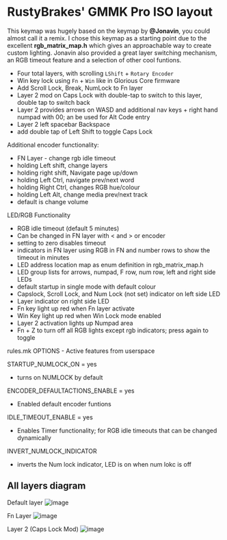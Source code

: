 # RustyBrakes' GMMK Pro ISO layout

This keymap was hugely based on the keymap by **@Jonavin**, you could almost call it a remix. I chose this keymap as a starting point due to the excellent **rgb_matrix_map.h** which gives an approachable way to create custom lighting. Jonavin also provided a great layer switching mechanism, an RGB timeout feature and a selection of other cool funtions.

- Four total layers, with scrolling `LShift` + `Rotary Encoder`
- Win key lock using `Fn` + `Win` like in Glorious Core firmware
- Add Scroll Lock, Break, NumLock to Fn layer
- Layer 2 mod on Caps Lock with double-tap to switch to this layer, double tap to switch back
- Layer 2 provides arrows on WASD and additional nav keys + right hand numpad with 00; an be used for Alt Code entry
- Layer 2 left spacebar Backspace
- add double tap of Left Shift to toggle Caps Lock

Additional encoder functionality:
- FN Layer - change rgb idle timeout
- holding Left shift, change layers
- holding right shift, Navigate page up/down
- holding Left Ctrl, navigate prev/next word
- holding Right Ctrl, changes RGB hue/colour
- holding Left Alt, change media prev/next track
- default is change volume

LED/RGB Functionality
- RGB idle timeout (default 5 minutes)
- Can be changed in FN layer with < and > or encoder
- setting to zero disables timeout
- indicators in FN layer using RGB in FN and number rows to show the timeout in minutes
- LED address location map as enum definition in rgb_matrix_map.h
- LED group lists for arrows, numpad, F row, num row, left and right side LEDs
- default startup in single mode with default colour
- Capslock, Scroll Lock, and Num Lock (not set) indicator on left side LED
- Layer indicator on right side LED
- Fn key light up red when Fn layer activate
- Win Key light up red when Win Lock mode enabled
- Layer 2 activation lights up Numpad area
- Fn + Z to turn off all RGB lights except rgb indicators; press again to toggle


rules.mk OPTIONS - Active features from userspace

STARTUP_NUMLOCK_ON = yes
- turns on NUMLOCK by default

ENCODER_DEFAULTACTIONS_ENABLE = yes
- Enabled default encoder funtions

IDLE_TIMEOUT_ENABLE = yes
- Enables Timer functionality; for RGB idle timeouts that can be changed dynamically

INVERT_NUMLOCK_INDICATOR
- inverts the Num lock indicator, LED is on when num lokc is off
 
## All layers diagram

Default layer
![image](https://user-images.githubusercontent.com/71780717/124177658-82324880-da7e-11eb-9421-b69100131062.png)

  

Fn Layer
![image](https://user-images.githubusercontent.com/71780717/131255937-06c9691b-835f-4c94-93e6-6d1dc3de272b.png)

  

Layer 2 (Caps Lock Mod)
![image](https://user-images.githubusercontent.com/71780717/124177683-8b231a00-da7e-11eb-9434-e2475f679a54.png)